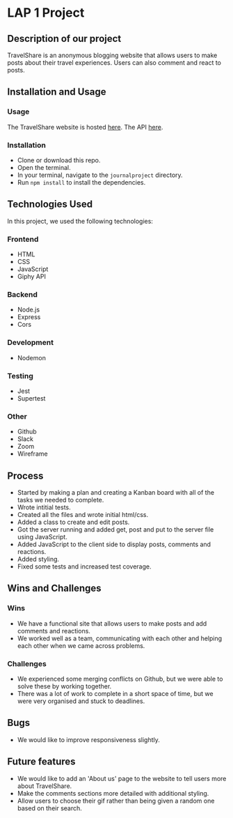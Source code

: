 # LAP 1 Project

## Description of our project
TravelShare is an anonymous blogging website that allows users to make posts about their travel experiences. Users can also comment and react to posts.

## Installation and Usage
### Usage
The TravelShare website is hosted [here](https://bagels-journal-project.netlify.app/). The API [here]( ).
### Installation
 - Clone or download this repo.
 - Open the terminal.
 - In your terminal, navigate to the `journalproject` directory.
 - Run `npm install` to install the dependencies.

 ## Technologies Used
 In this project, we used the following technologies:
 ### Frontend
 - HTML
 - CSS
 - JavaScript
 - Giphy API
 ### Backend
 - Node.js
 - Express
 - Cors
 ### Development
 - Nodemon
 ### Testing
 - Jest
 - Supertest
 ### Other
 - Github
 - Slack
 - Zoom
 - Wireframe

 ## Process
 - Started by making a plan and creating a Kanban board with all of the tasks we needed to complete.
 - Wrote intitial tests.
 - Created all the files and wrote initial html/css.
 - Added a class to create and edit posts.
 - Got the server running and added get, post and put to the server file using JavaScript.
 - Added JavaScript to the client side to display posts, comments and reactions.
 - Added styling.
 - Fixed some tests and increased test coverage.

 ## Wins and Challenges
 ### Wins
 - We have a functional site that allows users to make posts and add comments and reactions.
 - We worked well as a team, communicating with each other and helping each other when we came across problems.

 ### Challenges
 - We experienced some merging conflicts on Github, but we were able to solve these by working together.
 - There was a lot of work to complete in a short space of time, but we were very organised and stuck to deadlines.

 ## Bugs
 - We would like to improve responsiveness slightly.

 ## Future features
 - We would like to add an 'About us' page to the website to tell users more about TravelShare.
 - Make the comments sections more detailed with additional styling.
 - Allow users to choose their gif rather than being given a random one based on their search.

 